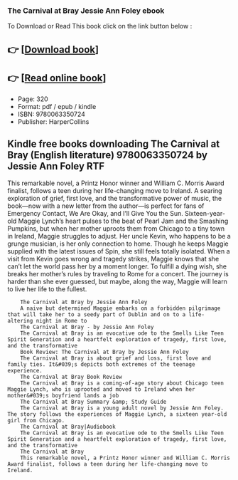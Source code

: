 ### The Carnival at Bray Jessie Ann Foley ebook

To Download or Read This book click on the link button below :

## 👉  [**[Download book](http://filesbooks.info/download.php?group=book&from=github.com&id=720040&lnk=1065 "Download book")**]

## 👉  [**[Read online book](http://filesbooks.info/download.php?group=book&from=github.com&id=720040&lnk=1065 "Read online book")**]


* Page: 320
* Format: pdf / epub / kindle
* ISBN: 9780063350724
* Publisher: HarperCollins



## Kindle free books downloading The Carnival at Bray (English literature) 9780063350724 by Jessie Ann Foley RTF



This remarkable novel, a Printz Honor winner and William C. Morris Award finalist, follows a teen during her life-changing move to Ireland. A searing exploration of grief, first love, and the transformative power of music, the book—now with a new letter from the author—is perfect for fans of Emergency Contact, We Are Okay, and I’ll Give You the Sun. Sixteen-year-old Maggie Lynch’s heart pulses to the beat of Pearl Jam and the Smashing Pumpkins, but when her mother uproots them from Chicago to a tiny town in Ireland, Maggie struggles to adjust. Her uncle Kevin, who happens to be a grunge musician, is her only connection to home. Though he keeps Maggie supplied with the latest issues of Spin, she still feels totally isolated. When a visit from Kevin goes wrong and tragedy strikes, Maggie knows that she can’t let the world pass her by a moment longer. To fulfill a dying wish, she breaks her mother’s rules by traveling to Rome for a concert. The journey is harder than she ever guessed, but maybe, along the way, Maggie will learn to live her life to the fullest.


        The Carnival at Bray by Jessie Ann Foley
        A naive but determined Maggie embarks on a forbidden pilgrimage that will take her to a seedy part of Dublin and on to a life- altering night in Rome to 
        The Carnival at Bray - by Jessie Ann Foley
        The Carnival at Bray is an evocative ode to the Smells Like Teen Spirit Generation and a heartfelt exploration of tragedy, first love, and the transformative 
        Book Review: The Carnival at Bray by Jessie Ann Foley
        The Carnival at Bray is about grief and loss, first love and family ties. It&#039;s depicts both extremes of the teenage experience.
        The Carnival at Bray Book Review
        The Carnival at Bray is a coming-of-age story about Chicago teen Maggie Lynch, who is uprooted and moved to Ireland when her mother&#039;s boyfriend lands a job 
        The Carnival at Bray Summary &amp; Study Guide
        The Carnival at Bray is a young adult novel by Jessie Ann Foley. The story follows the experiences of Maggie Lynch, a sixteen year-old girl from Chicago.
        The Carnival at Bray|Audiobook
        The Carnival at Bray is an evocative ode to the Smells Like Teen Spirit Generation and a heartfelt exploration of tragedy, first love, and the transformative 
        The Carnival at Bray
        This remarkable novel, a Printz Honor winner and William C. Morris Award finalist, follows a teen during her life-changing move to Ireland.
    




